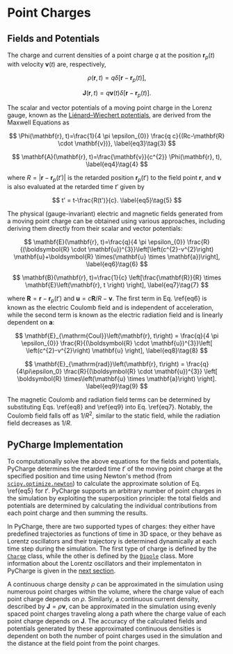 # Point Charges

## Fields and Potentials

The charge and current densities of a point charge $q$ at the position $\mathbf{r}_p(t)$ with velocity $\mathbf{v}(t)$ are, respectively,

$$
    \rho\left(\mathbf{r}, t\right) = q \delta\left[ \mathbf{r} - \mathbf{r}_p\left(t\right)\right], \label{eq1}\tag{1}
$$

$$
    \mathbf{J}\left(\mathbf{r}, t \right) = q \mathbf{v}(t) \delta \left[ \mathbf{r} - \mathbf{r}_p\left(t\right)\right]. \label{eq2}\tag{2}
$$

The scalar and vector potentials of a moving point charge in the Lorenz gauge, known as the [Liénard–Wiechert potentials](https://en.wikipedia.org/wiki/Li%C3%A9nard%E2%80%93Wiechert_potential), are derived from the Maxwell Equations as

$$
    \Phi(\mathbf{r}, t)=\frac{1}{4 \pi \epsilon_{0}} \frac{q c}{(Rc-\mathbf{R} \cdot \mathbf{v})}, \label{eq3}\tag{3}
$$

$$
    \mathbf{A}(\mathbf{r}, t)=\frac{\mathbf{v}}{c^{2}} \Phi(\mathbf{r}, t), \label{eq4}\tag{4}
$$

where $R=|\mathbf{r}-\mathbf{r}_p(t')|$ is the retarded position $\mathbf{r}_p(t')$ to the field point $\mathbf{r}$, and $\mathbf{v}$ is also evaluated at the retarded time $t'$ given by

$$
    t' = t-\frac{R(t')}{c}. \label{eq5}\tag{5}
$$

The physical (gauge-invariant) electric and magnetic fields generated from a moving point charge can be obtained using various approaches, including deriving them directly from their scalar and vector potentials:

$$
    \mathbf{E}(\mathbf{r}, t)=\frac{q}{4 \pi \epsilon_{0}} \frac{R}{(\boldsymbol{R} \cdot \mathbf{u})^{3}}\left[\left(c^{2}-v^{2}\right) \mathbf{u}+\boldsymbol{R} \times(\mathbf{u} \times \mathbf{a})\right], \label{eq6}\tag{6}
$$

$$
    \mathbf{B}(\mathbf{r}, t)=\frac{1}{c} \left[\frac{\mathbf{R}}{R} \times \mathbf{E}\left(\mathbf{r}, t \right) \right], \label{eq7}\tag{7}
$$

where $\mathbf{R}=\mathbf{r}-\mathbf{r}_p(t')$ and $\mathbf{u}= c \mathbf{R}/R-\mathbf{v}$. The first term in Eq. \ref{eq6} is known as the electric Coulomb field and is independent of acceleration, while the second term is known as the electric radiation field and is linearly dependent on $\mathbf{a}$:

$$
    \mathbf{E}_{\mathrm{Coul}}\left(\mathbf{r}, t\right) = \frac{q}{4 \pi \epsilon_{0}} \frac{R}{(\boldsymbol{R} \cdot \mathbf{u})^{3}}\left[ \left(c^{2}-v^{2}\right) \mathbf{u} \right], \label{eq8}\tag{8}
$$

$$
    \mathbf{E}_{\mathrm{rad}}\left(\mathbf{r}, t\right) = \frac{q}{4\pi\epsilon_0} \frac{R}{(\boldsymbol{R} \cdot \mathbf{u})^{3}} \left[ \boldsymbol{R} \times\left(\mathbf{u} \times \mathbf{a}\right) \right]. \label{eq9}\tag{9}
$$

The magnetic Coulomb and radiation field terms can be determined by substituting Eqs. \ref{eq8} and \ref{eq9} into Eq. \ref{eq7}. Notably, the Coulomb field falls off as $1/R^{2}$, similar to the static field, while the radiation field decreases as $1/R$.

## PyCharge Implementation

To computationally solve the above equations for the fields and potentials, PyCharge determines the retarded time $t'$ of the moving point charge at the specified position and time using Newton's method (from [`scipy.optimize.newton`](https://docs.scipy.org/doc/scipy/reference/generated/scipy.optimize.newton.html)) to calculate the approximate solution of Eq. \ref{eq5} for $t'$. PyCharge supports an arbitrary number of point charges in the simulation by exploiting the superposition principle: the total fields and potentials are determined by calculating the individual contributions from each point charge and then summing the results.

In PyCharge, there are two supported types of charges: they either have predefined trajectories as functions of time in 3D space, or they behave as Lorentz oscillators and their trajectory is determined dynamically at each time step during the simulation. The first type of charge is defined by the [`Charge`](../api_reference/charges-reference.md) class, while the other is defined by the [`Dipole`](../api_reference/dipole-reference.md) class. More information about the Lorentz oscillators and their implementaton in PyCharge is given in the [next section](lorentz_oscillators.md).

A continuous charge density $\rho$ can be approximated in the simulation using numerous point charges within the volume, where the charge value of each point charge depends on $\rho$. Similarly, a continuous current density, described by $\mathbf{J}=\rho \mathbf{v}$, can be approximated in the simulation using evenly spaced point charges traveling along a path where the charge value of each point charge depends on $\mathbf{J}$. The accuracy of the calculated fields and potentials generated by these approximated continuous densities is dependent on both the number of point charges used in the simulation and the distance at the field point from the point charges.

[^1]: J. Jackson. _Classic Electrodynamics_. Chapter 14.1
[^2]: D. Griffiths. _Introduction to Electrodynamics_. Chapter 10.3
